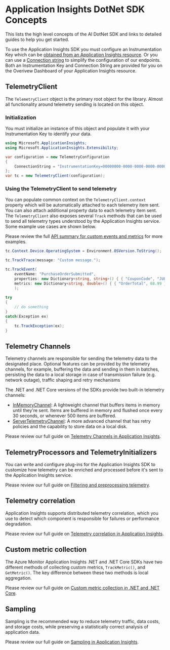# Application Insights DotNet SDK Concepts
This lists the high level concepts of the AI DotNet SDK and links to detailed guides to help you get started.

To use the Application Insights SDK you must configure an Instrumentation Key which can be [obtained from an Application Insights resource](https://docs.microsoft.com/azure/azure-monitor/app/create-new-resource).
Or you can use a [Connection string](https://docs.microsoft.com/azure/azure-monitor/app/sdk-connection-string?tabs=net) to simplify the configuration of our endpoints.
Both an Instrumentation Key and Connection String are provided for you on the Overivew Dashboard of your Application Insights resource.

## TelemetryClient
The `TelemetryClient` object is the primary root object for the library. 
Almost all functionality around telemetry sending is located on this object. 

### Initialization
You must initialize an instance of this object and populate it with your Instrumentation Key to identify your data.

```C#
using Microsoft.ApplicationInsights;
using Microsoft.ApplicationInsights.Extensibility;

var configuration = new TelemetryConfiguration
{
    ConnectionString = "InstrumentationKey=00000000-0000-0000-0000-000000000000",
};
var tc = new TelemetryClient(configuration);
```

### Using the TelemetryClient to send telemetry
You can populate common context on the `TelemetryClient.context` property which will be automatically attached to each telemetry item sent. 
You can also attach additional property data to each telemetry item sent. 
The `TelemetryClient` also exposes several `Track` methods that can be used to send all telemetry types understood by the Application Insights service. Some example use cases are shown below.

Please review the full [API summary for custom events and metrics](https://docs.microsoft.com/azure/azure-monitor/app/api-custom-events-metrics) for more examples.

```C#
tc.Context.Device.OperatingSystem = Environment.OSVersion.ToString();

tc.TrackTrace(message: "Custom message.");

tc.TrackEvent(
    eventName: "PurchaseOrderSubmitted", 
    properties: new Dictionary<string, string>() { { "CouponCode", "JULY2015" } }, 
    metrics: new Dictionary<string, double>() { { "OrderTotal", 68.99 }, { "ItemsOrdered", 5 } }
    );
	
try
{
    // do something
}
catch(Exception ex)
{
    tc.TrackException(ex);
}
``` 

## Telemetry Channels
Telemetry channels are responsible for sending the telemetry data to the designated place. Optional features can be provided by the telemetry channels, for example, buffering the data and sending in them in batches, persisting the data to a local storage in case of transmission failure (e.g. network outage), traffic shaping and retry mechanisms

The .NET and .NET Core versions of the SDKs provide two built-in telemetry channels:
- [InMemoryChannel](https://github.com/microsoft/ApplicationInsights-dotnet/blob/develop/BASE/src/Microsoft.ApplicationInsights/Channel/InMemoryChannel.cs): A lightweight channel that buffers items in memory until they're sent. Items are buffered in memory and flushed once every 30 seconds, or whenever 500 items are buffered.
- [ServerTelemetryChannel](https://github.com/microsoft/ApplicationInsights-dotnet/blob/develop/BASE/src/ServerTelemetryChannel/ServerTelemetryChannel.cs): A more advanced channel that has retry policies and the capability to store data on a local disk.

Please review our full guide on [Telemetry Channels in Application Insights](https://docs.microsoft.com/azure/azure-monitor/app/telemetry-channels).

## TelemetryProcessors and TelemetryInitializers
You can write and configure plug-ins for the Application Insights SDK to customize how telemetry can be enriched and processed before it's sent to the Application Insights service.

Please review our full guide on [Filtering and preprocessing telemetry](https://docs.microsoft.com/azure/azure-monitor/app/api-filtering-sampling).

## Telemetry correlation
Application Insights supports distributed telemetry correlation, which you use to detect which component is responsible for failures or performance degradation.

Please review our full guide on [Telemetry correlation in Application Insights](https://docs.microsoft.com/azure/azure-monitor/app/correlation).

## Custom metric collection
The Azure Monitor Application Insights .NET and .NET Core SDKs have two different methods of collecting custom metrics, `TrackMetric()`, and `GetMetric()`. The key difference between these two methods is local aggregation.

Please review our full guide on [Custom metric collection in .NET and .NET Core](https://docs.microsoft.com/azure/azure-monitor/app/get-metric).

## Sampling
Sampling is the recommended way to reduce telemetry traffic, data costs, and storage costs, while preserving a statistically correct analysis of application data.

Please review our full guide on [Sampling in Application Insights](https://docs.microsoft.com/azure/azure-monitor/app/sampling).
